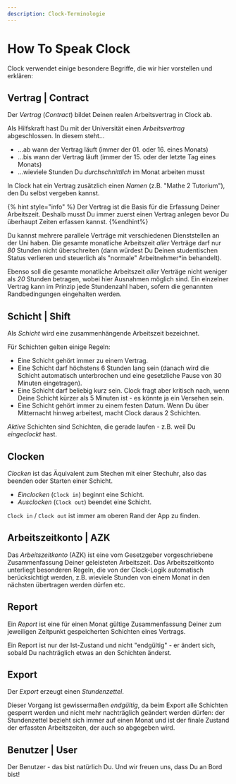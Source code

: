 ```yaml
---
description: Clock-Terminologie
---
```


# How To Speak Clock

Clock verwendet einige besondere Begriffe, die wir hier vorstellen und erklären:

## Vertrag | Contract

Der _Vertrag_ (_Contract_) bildet Deinen realen Arbeitsvertrag in Clock ab. 

Als Hilfskraft hast Du mit der Universität einen _Arbeitsvertrag_ abgeschlossen. In diesem steht... 

* ...ab wann der Vertrag läuft (immer der 01. oder 16. eines Monats)
* ...bis wann der Vertrag läuft (immer der 15. oder der letzte Tag eines Monats)
* ...wieviele Stunden Du _durchschnittlich_ im Monat arbeiten musst

In Clock hat ein Vertrag zusätzlich einen _Namen_ (z.B. "Mathe 2 Tutorium"), den Du selbst vergeben kannst. 

{% hint style="info" %}
Der Vertrag ist die Basis für die Erfassung Deiner Arbeitszeit. Deshalb musst Du immer zuerst einen Vertrag anlegen bevor Du überhaupt Zeiten erfassen kannst.
{%endhint%}

Du kannst mehrere parallele Verträge mit verschiedenen Dienststellen an der Uni haben.
Die gesamte monatliche Arbeitszeit _aller_ Verträge darf nur _80_ Stunden nicht überschreiten (dann würdest Du Deinen studentischen Status verlieren und steuerlich als "normale" Arbeitnehmer*in behandelt).

Ebenso soll die gesamte monatliche Arbeitszeit _aller_ Verträge nicht weniger als _20_ Stunden betragen, wobei hier Ausnahmen möglich sind. 
Ein einzelner Vertrag kann im Prinzip jede Stundenzahl haben, sofern die genannten Randbedingungen eingehalten werden.

## Schicht |  Shift

Als _Schicht_ wird eine zusammenhängende Arbeitszeit bezeichnet. 

Für Schichten gelten einige Regeln:

* Eine Schicht gehört immer zu einem Vertrag.
* Eine Schicht darf höchstens 6 Stunden lang sein (danach wird die Schicht automatisch unterbrochen und eine gesetzliche Pause von 30 Minuten eingetragen).
* Eine Schicht darf beliebig kurz sein. Clock fragt aber kritisch nach, wenn Deine Schicht kürzer als 5 Minuten ist - es könnte ja ein Versehen sein.
* Eine Schicht gehört immer zu einem festen Datum. Wenn Du über Mitternacht hinweg arbeitest, macht Clock daraus 2 Schichten.
            
_Aktive_ Schichten sind Schichten, die gerade laufen - z.B. weil Du  _eingeclockt_ hast.
            
## Clocken

_Clocken_ ist das Äquivalent zum Stechen mit einer Stechuhr, also das beenden oder Starten einer Schicht.

* _Einclocken_ (`Clock in`) beginnt eine Schicht.
* _Ausclocken_ (`Clock out`) beendet eine Schicht.

`Clock in` / `Clock out` ist immer am oberen Rand der App zu finden.

## Arbeitszeitkonto | AZK

Das _Arbeitszeitkonto_ (AZK) ist eine vom Gesetzgeber vorgeschriebene Zusammenfassung Deiner geleisteten Arbeitszeit. Das Arbeitszeitkonto unterliegt besonderen Regeln, die von der Clock-Logik automatisch berücksichtigt werden, z.B. wieviele Stunden von einem Monat in den nächsten übertragen werden dürfen etc.

## Report

Ein _Report_ ist eine für einen Monat gültige Zusammenfassung Deiner zum jeweiligen Zeitpunkt gespeicherten Schichten eines Vertrags.

Ein Report ist nur der Ist-Zustand und nicht "endgültig" - er ändert sich, sobald Du nachträglich etwas an den Schichten änderst. 

## Export

Der _Export_ erzeugt einen _Stundenzettel_.

Dieser Vorgang ist gewissermaßen _endgültig_, da beim Export alle Schichten gesperrt werden und nicht mehr nachträglich geändert werden dürfen: der Stundenzettel bezieht sich immer auf einen Monat und ist der finale Zustand der erfassten Arbeitszeiten, der auch so abgegeben wird.

## Benutzer | User 

Der Benutzer - das bist natürlich Du. Und wir freuen uns, dass Du an Bord bist! 

 